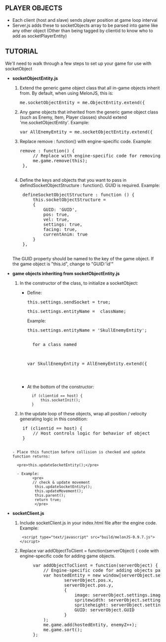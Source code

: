 PLAYER OBJECTS
----------------

- Each client (host and slave) sends player position at game loop interval
- Server.js adds these to socketObjects array to be parsed into game like any other object
  (Other than being tagged by clientid to know who to add as socketPlayerEntity)



TUTORIAL
------------------

We'll need to walk through a few steps to set up your game for use with socketObject

- <strong>socketObjectEntity.js</strong>

	1. Extend the generic game object class that all in-game objects inherit from.  By default, when using MelonJS, this is:

		<pre>me.socketObjectEntity = me.ObjectEntity.extend({</pre>

	2. Any game objects that inherited from the generic game object class (such as Enemy, Item, Player classes) should extend 'me.socketObjectEntity'.  Example:

		<pre>var AllEnemyEntity = me.socketObjectEntity.extend({</pre>

	3. Replace remove : function() with engine-specific code. Example:

		<pre>remove : function() {
			// Replace with engine-specific code for removing game objects
			me.game.remove(this);
		},
		</pre>


	4. Define the keys and objects that you want to pass in defindSocketObjectStructure : function(). GUID is required. Example:
		<pre>
		defineSocketObjectStructure : function () {
		 	this.socketObjectStructure =
			{
				GUID: 'GUID',
				pos: true,
				vel: true,
				settings: true,
				facing: true,
				currentAnim: true
			}
		},
		</pre>
    The GUID property should be named to the key of the game object.  If the game object is "this.id", change to "GUID:'id'"

- <strong>game objects inheriting from socketObjectEntity.js</strong>

	1. In the constructor of the class, to initialize a socketObject:

		- Define:
			<pre>this.settings.sendSocket = true;</pre>
			<pre>this.settings.entityName = _className;</pre>

			Example:
			<pre>this.settings.entityName = 'SkullEnemyEntity';<pre>

			for a class named

			<pre>var SkullEnemyEntity = AllEnemyEntity.extend({</pre>

		- At the bottom of the constructor:

				if (clientid == host) {
					this.socketInit();
				}

	2. In the update loop of these objects, wrap all position / velocity generating logic in this condition:

		<pre>
		if (clientid == host) {
			// Host controls logic for behavior of object
	  	}
	  	</pre>

	  - Place this function before collision is checked and update function returns:
		
	  	<pre>this.updateSocketEntity();</pre>

	  	- Example:
			   <pre>
			   // check & update movement
				this.updateSocketEntity();
				this.updateMovement();
				this.parent();
				return true;
				</pre>

- <strong>socketClient.js</strong>
	
	1. Include socketClient.js in your index.html file after the engine code.  Example:

	        <script type="text/javascript" src="build/melonJS-0.9.7.js"></script>

		<script type="text/javascript" src="entities/screen.js"></script>
		
		<script type="text/javascript" src="entities/socketObjectEntity.js"></script>
		
		<script type="text/javascript" src="entities/playerEntity.js"></script>
		
		<script type="text/javascript" src="entities/player2Entity.js"></script>

	2. Replace var addObjectToClient = function(serverObject) { code with engine-specific code for adding game objects.
		<pre>
			var addObjectToClient = function(serverObject) {
				// Engine-specific code for adding objects passed from the server to the game
				var hostedEntity = new window[serverObject.settings.entityName](
						serverObject.pos.x,
						serverObject.pos.y,
						{
							image: serverObject.settings.image,
							spritewidth: serverObject.settings.spritewidth,
							spriteheight: serverObject.settings.spriteheight,
							GUID: serverObject.GUID
						}
				);
			 	me.game.add(hostedEntity, enemyZ++);
				me.game.sort();
			};
		</pre>
	
